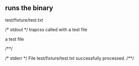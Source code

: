 ## runs the binary
test/fixture/test.txt

/* stdout */
trapcss called with a test file

a test file

/**/

/* stderr */
File test/fixture/test.txt successfully processed.
/**/